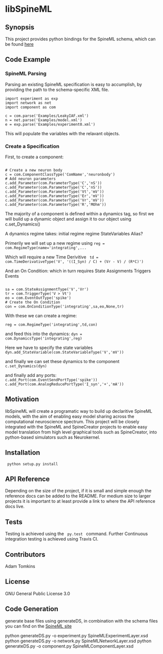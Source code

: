 # libSpineML

## Synopsis

This project provides python bindings for the SpineML schema, which can be found [here](http://bimpa.group.shef.ac.uk/SpineML/index.php)

## Code Example

### SpineML Parsing


Parsing an existing SpineML specification is easy to accumplish, by providing the path to the schema-specific XML file.

```
import experiment as exp
import network as net
import component as com

c = com.parse('Examples/LeakyIAF.xml')
n = net.parse('Examples/model.xml')
e = exp.parse('Examples/experiment0.xml')
```

This will populate the variables with the relavant objects. 

### Create a Specification

First, to create a component:

<code>
&#35 Create a new neuron body
c = com.ComponentClassType('ComName','neuronbody')
&#35 Add neuron parameters
c.add_Parameter(com.ParameterType('C','nS'))
c.add_Parameter(com.ParameterType('C','nS'))
c.add_Parameter(com.ParameterType('Vt','mV'))
c.add_Parameter(com.ParameterType('Er','mV'))
c.add_Parameter(com.ParameterType('Vr','mV'))
c.add_Parameter(com.ParameterType('R','MOhm'))
</code>

The majority of a component is defined within a dynamics tag, so first we will build up a dynamic object and assign it to our object using c.set_Dynamics()

A dynamics regime takes:
    initial regime
    regime
    StateVariables
    Alias?

Primerily we will set up a new regime using
<code>reg = com.RegimeType(name='integrating',...</code>

Which will require a new Time Derivitive
<code>
td = com.TimeDerivativeType('V', '((I_Syn) / C) + (Vr - V) / (R*C)')
</code>

And an On Condition:
    which in turn requires
        State Assignments
        Triggers
        Events

<code>
sa = com.StateAssignmentType('V','Vr')
tr = com.TriggerType('V > Vt')
eo = com.EventOutType('spike')
# Create the On Condition
con = com.OnConditionType('integrating',sa,eo,None,tr)
</code>

With these we can create a regime:

<code>reg = com.RegimeType('integrating',td,con)</code>

and feed this into the dynamics:
<code>dyn = com.DynamicsType('integrating',reg)</code>

Here we have to specify the 
    state variables
<code>
dyn.add_StateVariable(com.StateVariableType('V','mV'))
</code>

and finally we can set these dynamics to the component
<code>c.set_Dynamics(dyn)</code>

and finally add any ports:
<code>
c.add_Port(com.EventSendPortType('spike'))
c.add_Port(com.AnalogReducePortType('I_syn','+','mA'))
</code>


## Motivation

libSpineML will create a programatic way to build up declaritive SpineML models, with the aim of enabling easy model sharing across the computational neuroscience spectrum. This project will be closely integrated with the SpineML and SpineCreator projects to enable easy model translation from high level graphical tools such as SpineCreator, into python-based simulators such as Neurokernel.

## Installation

<code> python setup.py install </code>

## API Reference

Depending on the size of the project, if it is small and simple enough the reference docs can be added to the README. For medium size to larger projects it is important to at least provide a link to where the API reference docs live.

## Tests

Testing is achieved using the <code> py.test </code> command. Further Continuous integration testing is achieved using Travis CI.

## Contributors

Adam Tomkins

## License

GNU General Public License 3.0

## Code Generation

generate base files using generateDS, in combination with the schema files you can find on the [SpineML site](http://bimpa.group.shef.ac.uk/SpineML/index.php/Documentation) 

python generateDS.py -o experiment.py  SpineMLExperimentLayer.xsd 
python generateDS.py -o network.py  SpineMLNetworkLayer.xsd 
python generateDS.py -o component.py  SpineMLComponentLayer.xsd

